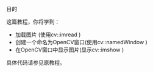 目的

这篇教程，你将学到：

* 加载图片 (使用cv::imread )
* 创建一个命名为OpenCV窗口(使用cv::namedWindow )
* 在OpenCV窗口中显示图片(显示cv::imshow )

具体代码请参见原教程。
